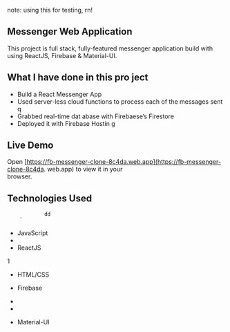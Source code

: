 note: using this for testing, rn!

## Messenger Web Application 

This project is full stack, fully-featured messenger application build with using ReactJS, Firebase & Material-UI.

                
## What I have done in this pro ject          
              
- Build a React Messenger App     
- Used server-less cloud functions to process each of the messages sent           q    
- Grabbed real-time dat abase        with Firebaese’s Firestore          
- Deployed it with Firebase Hostin    g                        
                                  
## Live Demo                                                                                                                                                                      
Open [https://fb-messenger-clone-8c4da.web.app](https://fb-messenger-clone-8c4da. 
web.app) to view it in your     
browser.                          
                    
## Technologies Used                                
                      
     
    
                dd
        `                                                  
            
            
                                                                                                                                                                
- JavaScript                                          
-   
- ReactJS                   


1                          
            
                        



- HTML/CSS


- Firebase
- 
- 



- Material-UI


